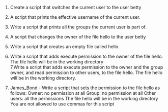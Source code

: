 1. Create a script that switches the current user to the user betty

2. A script that prints the effective username of the current user.

3. Write a script that prints all the groups the current user is part of.  
4. A script that changes the owner of the file hello to the user betty 
5. Write a script that creates an empty file called hello. 
6. Write a script that adds execute permission to the owner of the file hello. The file hello will be in the working directory  
7.Write a script that adds execute permission to the owner and the group owner, and read permission to other users, to the file hello. The file hello will be in the working directory. 
8. James_Bond - Write a script that sets the permission to the file hello as follows: Owner: no permission at all Group: no permission at all Other users: all the permissions The file hello will be in the working directory You are not allowed to use commas for this script

